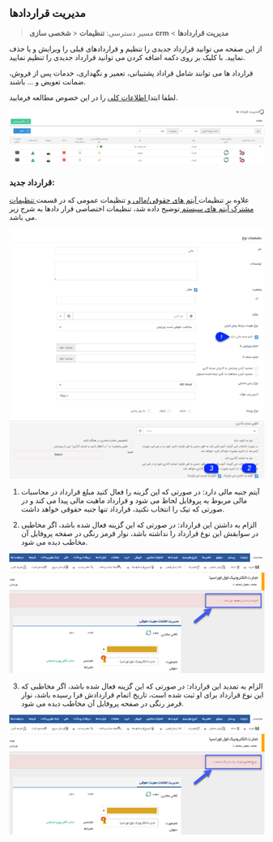 ﻿## مدیریت قراردادها


> مسیر دسترسی: **تنظیمات** < **شخصی سازی crm** < **مدیریت قراردادها**

از این صفحه می توانید قرارداد جدیدی را تنظیم و قراردادهای قبلی را ویرایش و یا حذف نمایید. با کلیک بر روی دکمه اضافه کردن می توانید قرارداد جدیدی را تنظیم نمایید.

قرارداد ها می توانند شامل قراداد پشتیبانی، تعمیر و نگهداری، خدمات پس از فروش، ضمانت تعویض و ... باشند. 

لطفا ابتدا[  اطلاعات کلی](https://github.com/1stco/PayamGostarDocs/blob/master/help%202.5.4/Settings/Personalization-crm/Overview/General-information/General-information.md) را در این خصوص مطالعه فرمایید.

![](ContractManagement1.png)

### قرارداد جدید:

علاوه بر تنظیمات[ آیتم های حقوقی/مالی ](https://github.com/1stco/PayamGostarDocs/blob/master/help%202.5.4/Settings/Personalization-crm/Overview/General-information/Legal%20-financial-items/Legal%20-financial-items.md) و تنظیمات عمومی که در قسمت[ تنظیمات مشترک آیتم های سیستم ](https://github.com/1stco/PayamGostarDocs/blob/master/help%202.5.4/Settings/Personalization-crm/Overview/General-information/Shared-information-of-system%20items/Shared-information-of-system%20items.md) توضیح داده شد، تنظیمات اختصاصی قرار دادها به شرح زیر می باشد.


![](ContractManagement2.png)

1. آیتم جنبه مالی دارد: در صورتی که این گزینه را فعال کنید مبلغ قرارداد در محاسبات مالی مربوط به پروفایل لحاظ می شود و قرارداد ماهیت مالی پیدا می کند و در صورتی که تیک را انتخاب نکنید، قرارداد تنها جنبه حقوقی خواهد داشت.

2. الزام به داشتن این قرارداد: در صورتی که این گزینه فعال شده باشد، اگر مخاطبی در سوابقش این نوع قرارداد را نداشته باشد، نوار قرمز رنگی در صفحه پروفایل آن مخاطب دیده می شود.

![](ContractManagement3.png)

3. الزام به تمدید این قرارداد: در صورتی که این گزینه فعال شده باشد، اگر مخاطبی که این نوع قرارداد برای او ثبت شده است، تاریخ اتمام قراردادش فرا رسیده باشد، نوار قرمز رنگی در صفحه پروفایل آن  مخاطب دیده می شود.

![](ContractManagement4.png)

